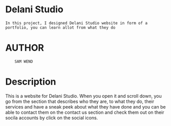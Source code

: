 # Delani Studio
    In this project, I designed Delani Studio website in form of a portfolio, you can learn allot from what they do
# AUTHOR
        SAM WEND
# Description
This is a website for Delani Studio. When you open it and scroll down, you go from the section that describes who they are, to what they do, their services and have a sneak peek about what they have done and you can be able to contact them on the contact us section and check them out on their socila accounts by click on the social icons.